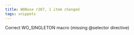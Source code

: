```yaml
---
title: WOBase r207, 1 item changed
tags: snippets
---
```


Correct WO_SINGLETON macro (missing @selector directive)
